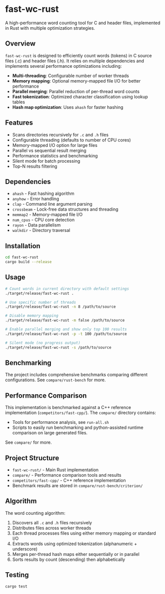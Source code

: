 # fast-wc-rust

A high-performance word counting tool for C and header files, implemented in Rust with multiple optimization strategies.

## Overview

`fast-wc-rust` is designed to efficiently count words (tokens) in C source files (.c) and header files (.h). It relies on multiple dependencies and implements several performance optimizations including:

- **Multi-threading**: Configurable number of worker threads
- **Memory mapping**: Optional memory-mapped file I/O for better performance
- **Parallel merging**: Parallel reduction of per-thread word counts
- **Fast tokenization**: Optimized character classification using lookup tables
- **Hash map optimization**: Uses `ahash` for faster hashing

## Features

- Scans directories recursively for `.c` and `.h` files
- Configurable threading (defaults to number of CPU cores)
- Memory-mapped I/O option for large files
- Parallel vs sequential result merging
- Performance statistics and benchmarking
- Silent mode for batch processing
- Top-N results filtering

## Dependencies

- `ahash` - Fast hashing algorithm
- `anyhow` - Error handling
- `clap` - Command line argument parsing
- `crossbeam` - Lock-free data structures and threading
- `memmap2` - Memory-mapped file I/O
- `num_cpus` - CPU core detection
- `rayon` - Data parallelism
- `walkdir` - Directory traversal

## Installation

```bash
cd fast-wc-rust
cargo build --release
```

## Usage

```bash
# Count words in current directory with default settings
./target/release/fast-wc-rust .

# Use specific number of threads
./target/release/fast-wc-rust -n 8 /path/to/source

# Disable memory mapping
./target/release/fast-wc-rust -m false /path/to/source

# Enable parallel merging and show only top 100 results
./target/release/fast-wc-rust -p -t 100 /path/to/source

# Silent mode (no progress output)
./target/release/fast-wc-rust -s /path/to/source
```

## Benchmarking

The project includes comprehensive benchmarks comparing different configurations. See `compare/rust-bench` for more.

## Performance Comparison

This implementation is benchmarked against a C++ reference implementation (`competitors/fast-cpp/`). The `compare/` directory contains:

- Tools for performance analysis, see `run-all.sh`
- Scripts to easily run benchmarking and python-assisted runtime comparison on large generated files.

See `compare/` for more.

## Project Structure

- `fast-wc-rust/` - Main Rust implementation
- `compare/` - Performance comparison tools and results
- `competitors/fast-cpp/` - C++ reference implementation
- Benchmark results are stored in `compare/rust-bench/criterion/`

## Algorithm

The word counting algorithm:

1. Discovers all `.c` and `.h` files recursively
2. Distributes files across worker threads
3. Each thread processes files using either memory mapping or standard I/O
4. Extracts words using optimized tokenization (alphanumeric + underscore)
5. Merges per-thread hash maps either sequentially or in parallel
6. Sorts results by count (descending) then alphabetically

## Testing

```bash
cargo test
```
